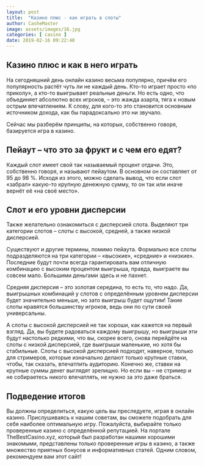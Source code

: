 ```yaml
---
layout: post
title:  "Казино плюс - как играть в слоты"
author: CasheMaster
image: assets/images/16.jpg
categories: [ casino ]
date: 2019-02-16 09:22:40
---
```


## Казино плюс и как в него играть

На сегодняшний день онлайн казино весьма популярно, причём его популярность растёт чуть ли не каждый день. Кто-то играет просто «по приколу», а кто-то выигрывает реальные деньги. Но есть одно, что объединяет абсолютно всех игроков, – это жажда азарта, тяга к новым острым впечатлениям. К слову, для кого-то это становится основным источником дохода, как бы парадоксально это ни звучало. 

Сейчас мы разберём принципы, на которых, собственно говоря, базируется игра в казино.

## Пейаут – что это за фрукт и с чем его едят?

Каждый слот имеет свой так называемый процент отдачи. Это, собственно говоря, и называют пейаутом. В основном он составляет от 95 до 98 %. Исходя из этого, можно сделать вывод, что если слот «забрал» какую-то крупную денежную сумму, то он так или иначе вернёт её «на своё место». 

## Слот и его уровни дисперсии

Также желательно ознакомиться с дисперсией слота. Выделяют три категории слотов – слоты с высокой, средней, а также низкой дисперсией.

Существуют и другие термины, помимо пейаута. Формально все слоты подразделяются на три категории – «высокие», «средние» и «низкие». Последние будут почти всегда гарантировать вам отличную комбинацию с высоким процентом выигрыша, правда, выиграете вы совсем мало. Большими деньгами здесь и не пахнет. 

Средняя дисперсия – это золотая середина, то есть то, что надо. Да, выигрышных комбинаций у слотов с определённым уровнем дисперсии будет значительно меньше, но зато выигрыш будет ощутим! Такие слоты нравятся большинству игроков, ведь они по сути своей универсальны. 

А слоты с высокой дисперсией не так хороши, как кажется на первый взгляд. Да, вы будете радоваться каждому выигрышу, но выигрыши эти будут настолько редкими, что вы, скорее всего, снова перейдёте на слоты с низкой дисперсией, где выигрыши маленькие, но хотя бы стабильные. Слоты с высокой дисперсией подходят, наверное, только для стримеров, которые изначально делают только крупные ставки, чтобы, так сказать, впечатлить аудиторию. Конечно же, ставки на крупные суммы денег выглядят зрелищно. Но если вы – не стример и не собираетесь никого впечатлять, не нужно за это даже браться. 

## Подведение итогов

Вы должны определиться, какую цель вы преследуете, играя в онлайн казино. Прислушиваясь к нашим советам, вы сможете подобрать для себя наиболее оптимальную игру. Пожалуйста, выбирайте только проверенные казино с определённой репутацией. На портале TheBestCasino.xyz, который был разработан нашими хорошими знакомыми, представлены только проверенные игры в казино, а также множество приятных бонусов и информативных статей. Одним словом, рекомендуем вам этот сайт!

